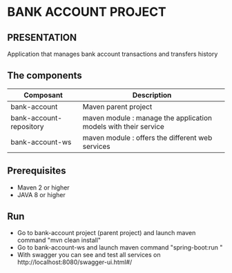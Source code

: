 # BANK ACCOUNT PROJECT

## PRESENTATION

Application that manages bank account transactions and transfers history

## The components

| Composant | Description |
|---|---|	
| bank-account | Maven parent project |
| bank-account-repository | maven module : manage the application models with their service |
| bank-account-ws | maven module : offers the different web services |

## Prerequisites
* Maven 2 or higher
* JAVA 8 or higher

## Run
* Go to bank-account project (parent project) and launch maven command "mvn clean install"
* Go to bank-account-ws and launch maven command "spring-boot:run "
* With swagger you can see and test all services on http://localhost:8080/swagger-ui.html#/

